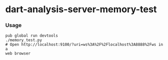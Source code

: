 dart-analysis-server-memory-test
================================

### Usage

```
pub global run devtools
./memory_test.py
# Open http://localhost:9100/?uri=ws%3A%2F%2Flocalhost%3A8888%2Fws in a
web browser
```
